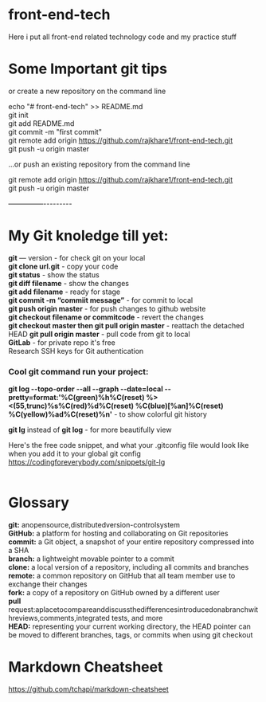 # front-end-tech
Here i put all front-end related technology code and my practice stuff<br/>

# Some Important git tips

or create a new repository on the command line <br/>

echo "# front-end-tech" >> README.md <br/>
git init <br/>
git add README.md <br/>
git commit -m "first commit" <br/>
git remote add origin https://github.com/rajkhare1/front-end-tech.git <br/>
git push -u origin master <br/>


…or push an existing repository from the command line <br/>

git remote add origin https://github.com/rajkhare1/front-end-tech.git <br/>
git push -u origin master <br/>

—————--------- <br/> 
# My Git knoledge till yet: 
**git** — version - for check git on your local <br/>
**git clone url.git**  - copy your code <br/>
**git status** - show the status <br/>
**git diff filename** - show the changes<br/>
**git add filename** - ready for stage <br/>
**git commit -m “commiit message”** - for commit to local <br/>
**git push origin master** - for push changes to github website <br/>
**git checkout filename or commitcode** - revert the changes <br/>
**git checkout master then git pull origin master** - reattach the detached HEAD
**git pull origin master** - pull code from git to local <br/>
**GitLab** - for private repo it's free <br/>
Research SSH keys for Git authentication <br/>


### Cool git command run your project:  <br/>
**git log --topo-order --all --graph --date=local --pretty=format:'%C(green)%h%C(reset) %><(55,trunc)%s%C(red)%d%C(reset) %C(blue)[%an]%C(reset) %C(yellow)%ad%C(reset)%n'** - to show colorful git history <br/>

**git lg** instead of **git log** - for more beautifully view <br/>

Here's the free code snippet, and what your .gitconfig file would look like when you add it to your global git config
https://codingforeverybody.com/snippets/git-lg <br/> <br/>

# Glossary
**git:** anopensource,distributedversion-controlsystem <br/>
**GitHub:** a platform for hosting and collaborating on Git repositories <br/>
**commit:** a Git object, a snapshot of your entire repository compressed into a SHA <br/>
**branch:** a lightweight movable pointer to a commit <br/>
**clone:** a local version of a repository, including all commits and branches <br/>
**remote:** a common repository on GitHub that all team member use to exchange their changes <br/>
**fork:** a copy of a repository on GitHub owned by a different user <br/>
**pull** request:aplacetocompareanddiscussthedifferencesintroducedonabranchwithreviews,comments,integrated tests, and more<br/>
**HEAD:** representing your current working directory, the HEAD pointer can be moved to different branches, tags, or commits when using git checkout<br/>

# Markdown Cheatsheet
https://github.com/tchapi/markdown-cheatsheet
